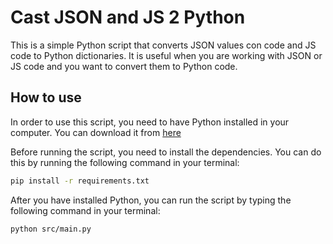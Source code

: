 # Cast JSON and JS 2 Python

This is a simple Python script that converts JSON values con code and JS code to Python dictionaries. It is useful when you are working with JSON or JS code and you want to convert them to Python code.

## How to use
In order to use this script, you need to have Python installed in your computer. You can download it from [here](https://www.python.org/downloads/)

Before running the script, you need to install the dependencies. You can do this by running the following command in your terminal:

```bash
pip install -r requirements.txt
```

After you have installed Python, you can run the script by typing the following command in your terminal:

```bash
python src/main.py
```